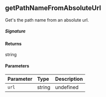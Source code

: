 ## getPathNameFromAbsoluteUrl

Get's the path name from an absolute url. 


##### Signature

#### Returns
string

#### Parameters


| Parameter	   | Type    | Description |
|:-------------|:---------------|:------------|
| `url`    | string | undefined |


